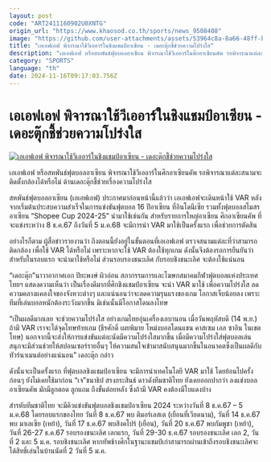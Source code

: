 ```yaml
---
layout: post
code: "ART2411160902U0XNTG"
origin_url: "https://www.khaosod.co.th/sports/news_9508408"
image: "https://github.com/user-attachments/assets/53964c8a-8a66-48ff-b7fa-df8e58550ce2"
title: "เอเอฟเอฟ พิจารณาใช้วีเออาร์ในชิงแชมป์อาเซียน - เดอะตุ๊กชี้ช่วยความโปร่งใส"
description: "เอเอฟเอฟ หรือสหพันธ์ฟุตบอลอาเซียน พิจารณาใช้วีเออาร์ในศึกอาเซียนคัพ รอพิจารณาแต่ละสนามจะติดตั้งกล้องได้หรือไม่ ด้านเดอะตุ๊กชี้ช่วยเรื่องความโปร่งใส"
category: "SPORTS"
language: "th"
date: 2024-11-16T09:17:03.756Z
---
```


# เอเอฟเอฟ พิจารณาใช้วีเออาร์ในชิงแชมป์อาเซียน - เดอะตุ๊กชี้ช่วยความโปร่งใส

[![เอเอฟเอฟ พิจารณาใช้วีเออาร์ในชิงแชมป์อาเซียน - เดอะตุ๊กชี้ช่วยความโปร่งใส](https://www.khaosod.co.th/wpapp/uploads/2024/11/AFF.jpg "เอเอฟเอฟ พิจารณาใช้วีเออาร์ในชิงแชมป์อาเซียน - เดอะตุ๊กชี้ช่วยความโปร่งใส")](https://www.khaosod.co.th/wpapp/uploads/2024/11/AFF.jpg)

เอเอฟเอฟ หรือสหพันธ์ฟุตบอลอาเซียน พิจารณาใช้วีเออาร์ในศึกอาเซียนคัพ รอพิจารณาแต่ละสนามจะติดตั้งกล้องได้หรือไม่ ด้านเดอะตุ๊กชี้ช่วยเรื่องความโปร่งใส

สหพันธ์ฟุตบอลอาเซียน (เอเอฟเอฟ) ประกาศมาก่อนหน้านี้แล้วว่า เอเอฟเอฟจะเดินหน้าใช้ VAR หลังจากเริ่มต้นประสบความสำเร็จในการแข่งขันฟุตบอล 16 ปีอาเซียน ที่อินโดนีเซีย รวมทั้งฟุตบอลสโมสรอาเซียน “Shopee Cup 2024-25” นำมาใช้เช่นกัน สำหรับรายการใหญ่อาเซียน ศึกอาเซียนคัพ ที่จะแข่งระหว่าง 8 ธ.ค.67 ถึงวันที่ 5 ม.ค.68 จะมีการนำ VAR มาใช้เป็นครั้งแรก เพื่อช่วยการตัดสิน

อย่างไรก็ตาม ผู้สื่อข่าวรายงานว่า ถึงตอนนี้ยังอยู่ในขั้นตอนที่เอเอฟเอฟ ตรวจสนามแต่ละที่ว่าสามารถติดกล้อง เพื่อใช้ VAR ได้หรือไม่ เพราะหากจะใช้ VAR ต้องใช้ทุกเกม ดังนั้นจึงต้องรอการยืนยันว่าสำหรับในรอบแรก จะนำมาใช้หรือไม่ ส่วนรอบรองชนะเลิศ กับรอบชิงชนะเลิศ จะต้องใช้แน่นอน

“เดอะตุ๊ก”นาวาอากาศเอก ปิยะพงษ์ ผิวอ่อน สภากรรมการและโฆษกสมาคมกีฬาฟุตบอลแห่งประเทศไทยฯ แสดงความเห็นว่า เป็นเรื่องดีมากที่ศึกชิงแชมป์อาเซียน จะนำ VAR มาใช้ เพื่อความโปร่งใส ลดความคลางแคลงใจของจังหวะต่างๆ และแน่นอนว่าจะลดความรุนแรงของเกม โอกาสเจ็บน้อยลง เพราะทีมที่เล่นบอลหนักต้องระวังมากขึ้น มิเช่นนั้นมีโอกาสโดนลงโทษ

“เป็นผลดีมากเลย จะช่วยความโปร่งใส อย่างเกมไทยอุ่นเครื่องเลบานอน เมื่อวันพฤหัสบดี (14 พ.ย.) ถ้ามี VAR เราจะได้จุดโทษท้ายเกม (ธีรศักดิ์ เผยพิมาย โหม่งบอลโดนแขน คาสเซม เอล ซาอิน ในเขตโทษ) นอกจากนี้จะส่งให้การแข่งขันแต่ละนัดมีความโปร่งใสมากขึ้น เมื่อมีความโปร่งใส่ฟุตบอลเล่นสนุกจะมีส่วนช่วยให้สปอนเซอร์รายอื่นๆ ให้ความสนใจเข้ามาสนับสนุนมากขึ้นในอนาคตซึ่งเป็นผลดีกับทัวร์นาเมนต์อย่างแน่นอน” เดอะตุ๊ก กล่าว

ดังนั้นจะเป็นครั้งแรก ที่ฟุตบอลชิงแชมป์อาเซียน จะมีการนำเทคโนโลยี VAR มาใช้ โดยย้อนไปครั้งก่อนๆ ยังไม่เคยใช้มาก่อน “เจ”ชนาธิป สรงกระสินธ์ ดาวดังทีมชาติไทย ยังเคยออกปากว่า ลงแข่งบอลอาเซียนคัพ มักมีลูกตอด ลูกแถม ถึงขั้นต่อยหลัง ซึ่งถ้ามี VAR คงต้องมีใบแดงบ้าง

สำรหับทีมชาติไทย จะมีคิวแข่งขันฟุตบอลชิงแชมป์อาเซียน 2024 ระหว่างวันที่ 8 ธ.ค.67 – 5 ม.ค.68 โดยรอบแรกของไทย วันที่ 8 ธ.ค.67 พบ ติมอร์เลสเต (เยือนที่เวียดนาม), วันที่ 14 ธ.ค.67 พบ มาเลเซีย (เหย้า), วันที่ 17 ธ.ค.67 พบสิงคโปร์ (เยือน), วันที่ 20 ธ.ค.67 พบกัมพูชา (เหย้า), วันที่ 26-27 ธ.ค.67 รอบรองชนะเลิศ เลกแรก, วันที่ 29-30 ธ.ค.67 รอบรองชนะเลิศ เลก 2, วันที่ 2 และ 5 ม.ค. รอบชิงชนะเลิศ หากทัพช้างศึกในฐานะแชมป์เก่าสามารถผ่านเข้าถึงรอบชิงชนะเลิศจะได้สิทธิ์เล่นในบ้านนัดที่ 2 วันที่ 5 ม.ค.